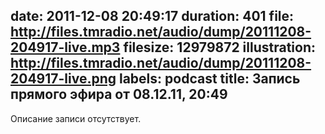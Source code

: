 date: 2011-12-08 20:49:17
duration: 401
file: http://files.tmradio.net/audio/dump/20111208-204917-live.mp3
filesize: 12979872
illustration: http://files.tmradio.net/audio/dump/20111208-204917-live.png
labels: podcast
title: Запись прямого эфира от 08.12.11, 20:49
---
Описание записи отсутствует.
